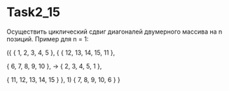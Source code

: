 # Task2_15

Осуществить циклический сдвиг диагоналей двумерного массива на n позиций. Пример для n = 1:

({ { 1, 2, 3, 4, 5 }, { { 12, 13, 14, 15, 11 },

{ 6, 7, 8, 9, 10 }, → { 2, 3, 4, 5, 1 },

{ 11, 12, 13, 14, 15 } }, 1) { 7, 8, 9, 10, 6 } }
